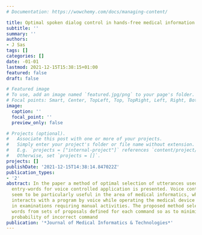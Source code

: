```yaml
---
# Documentation: https://wowchemy.com/docs/managing-content/

title: Optimal spoken dialog control in hands-free medical information systems
subtitle: ''
summary: ''
authors:
- J Sas
tags: []
categories: []
date: -01-01
lastmod: 2021-12-15T15:38:15+01:00
featured: false
draft: false

# Featured image
# To use, add an image named `featured.jpg/png` to your page's folder.
# Focal points: Smart, Center, TopLeft, Top, TopRight, Left, Right, BottomLeft, Bottom, BottomRight.
image:
  caption: ''
  focal_point: ''
  preview_only: false

# Projects (optional).
#   Associate this post with one or more of your projects.
#   Simply enter your project's folder or file name without extension.
#   E.g. `projects = ["internal-project"]` references `content/project/deep-learning/index.md`.
#   Otherwise, set `projects = []`.
projects: []
publishDate: '2021-12-15T14:38:14.847022Z'
publication_types:
- '2'
abstract: In the paper a method of optimal selection of utterances used as command
  entry-words for voice controlled application is presented. Voice controlled programs
  seem to be particularly useful in the area of medical informatics, where a physician
  interacts with a program by voice while operating the medical device or being involved
  in examinations requiring manual activities. The proposed method selects command
  words from sets of proposals defined for each command so as to minimize the overall
  probability of incorrect command
publication: '*Journal of Medical Informatics & Technologies*'
---
```

